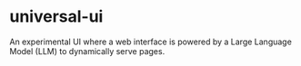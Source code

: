 # universal-ui
An experimental UI where a web interface is powered by a Large Language Model (LLM) to dynamically serve pages.
